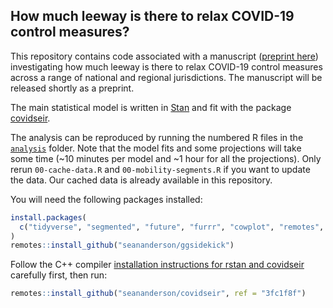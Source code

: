 ## How much leeway is there to relax COVID-19 control measures?

This repository contains code associated with a manuscript ([preprint here](https://www.medrxiv.org/content/10.1101/2020.06.12.20129833v1)) investigating how much leeway is there to relax COVID-19 control measures across a range of national and regional jurisdictions. The manuscript will be released shortly as a preprint.

The main statistical model is written in [Stan](https://mc-stan.org/) and fit with the package [covidseir](https://github.com/seananderson/covidseir).

The analysis can be reproduced by running the numbered R files in the [`analysis`](analysis) folder. Note that the model fits and some projections will take some time (~10 minutes per model and ~1 hour for all the projections). Only rerun `00-cache-data.R` and `00-mobility-segments.R` if you want to update the data. Our cached data is already available in this repository.

You will need the following packages installed:

```r
install.packages(
  c("tidyverse", "segmented", "future", "furrr", "cowplot", "remotes", "zoo")
)
remotes::install_github("seananderson/ggsidekick")
```

Follow the C++ compiler [installation instructions for rstan and covidseir](https://github.com/seananderson/covidseir) carefully first, then run:

```r
remotes::install_github("seananderson/covidseir", ref = "3fc1f8f")
```
